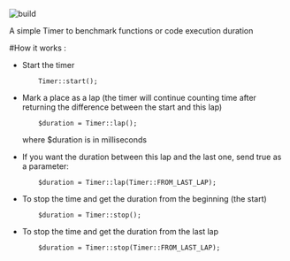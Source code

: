 ![build](https://travis-ci.org/elkaadka/Timer.svg?branch=master)

A simple Timer to benchmark functions or code execution duration

#How it works :

 - Start the timer
     ```
         Timer::start();     
      ```
 - Mark a place as a lap (the timer will continue counting time after returning the difference between the start and this lap)
   ```
       $duration = Timer::lap();
    ```
   where $duration is in milliseconds
           
 - If you want the duration between this lap and the last one, send true as a parameter:
   ```
       $duration = Timer::lap(Timer::FROM_LAST_LAP);
    ```
 - To stop the time and get the duration from the beginning (the start)
    ```
        $duration = Timer::stop();
     ```
 - To stop the time and get the duration from the last lap 
    ```
        $duration = Timer::stop(Timer::FROM_LAST_LAP);
    ```